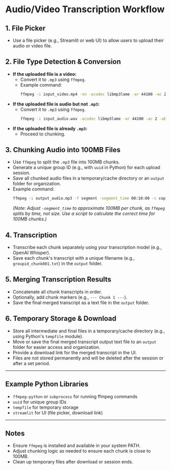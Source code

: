 # Audio/Video Transcription Workflow

## 1. File Picker
- Use a file picker (e.g., Streamlit or web UI) to allow users to upload their audio or video file.

## 2. File Type Detection & Conversion
- **If the uploaded file is a video:**
  - Convert it to `.mp3` using `ffmpeg`.
  - Example command:
    ```bash
    ffmpeg -i input_video.mp4 -vn -acodec libmp3lame -ar 44100 -ac 2 -ab 192k -f mp3 output_audio.mp3
    ```
- **If the uploaded file is audio but not `.mp3`:**
  - Convert it to `.mp3` using `ffmpeg`.
    ```bash
    ffmpeg -i input_audio.wav -acodec libmp3lame -ar 44100 -ac 2 -ab 192k -f mp3 output_audio.mp3
    ```
- **If the uploaded file is already `.mp3`:**
  - Proceed to chunking.

## 3. Chunking Audio into 100MB Files
- Use `ffmpeg` to split the `.mp3` file into 100MB chunks.
- Generate a unique group ID (e.g., with `uuid` in Python) for each upload session.
- Save all chunked audio files in a temporary/cache directory or an `output` folder for organization.
- Example command:
  ```bash
  ffmpeg -i output_audio.mp3 -f segment -segment_time 00:10:00 -c copy output/groupid_chunk%03d.mp3
  ```
  *(Note: Adjust `-segment_time` to approximate 100MB per chunk, as `ffmpeg` splits by time, not size. Use a script to calculate the correct time for 100MB chunks.)*

## 4. Transcription
- Transcribe each chunk separately using your transcription model (e.g., OpenAI Whisper).
- Save each chunk's transcript with a unique filename (e.g., `groupid_chunk001.txt`) in the `output` folder.

## 5. Merging Transcription Results
- Concatenate all chunk transcripts in order.
- Optionally, add chunk markers (e.g., `--- Chunk 1 ---`).
- Save the final merged transcript as a text file in the `output` folder.

## 6. Temporary Storage & Download
- Store all intermediate and final files in a temporary/cache directory (e.g., using Python's `tempfile` module).
- Move or save the final merged transcript output text file to an `output` folder for easier access and organization.
- Provide a download link for the merged transcript in the UI.
- Files are not stored permanently and will be deleted after the session or after a set period.

---

## Example Python Libraries
- `ffmpeg-python` or `subprocess` for running ffmpeg commands
- `uuid` for unique group IDs
- `tempfile` for temporary storage
- `streamlit` for UI (file picker, download link)

---

## Notes
- Ensure `ffmpeg` is installed and available in your system PATH.
- Adjust chunking logic as needed to ensure each chunk is close to 100MB.
- Clean up temporary files after download or session ends. 
